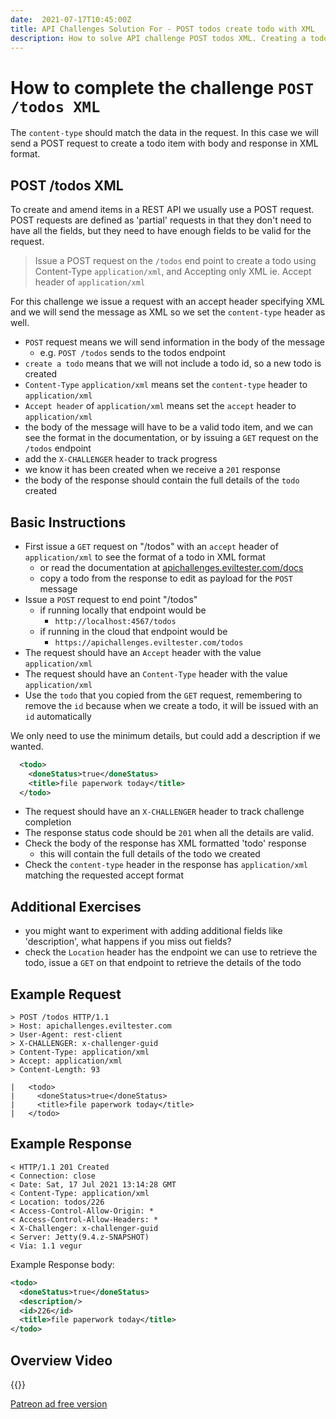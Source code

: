 ```yaml
---
date:  2021-07-17T10:45:00Z
title: API Challenges Solution For - POST todos create todo with XML
description: How to solve API challenge POST todos XML. Creating a todo with XML format.
---
```


# How to complete the challenge `POST /todos XML`

The `content-type` should match the data in the request. In this case we will send a POST request to create a todo item with body and response in XML format.

## 	POST /todos XML


To create and amend items in a REST API we usually use a POST request. POST requests are defined as 'partial' requests in that they don't need to have all the fields, but they need to have enough fields to be valid for the request.

> Issue a POST request on the `/todos` end point to create a todo using Content-Type `application/xml`, and Accepting only XML ie. Accept header of `application/xml`

For this challenge we issue a request with an accept header specifying XML and we will send the message as XML so we set the `content-type` header as well.

- `POST` request means we will send information in the body of the message
    - e.g. `POST /todos` sends to the todos endpoint
- `create a todo` means that we will not include a todo id, so a new todo is created
- `Content-Type` `application/xml` means set the `content-type` header to `application/xml`
- `Accept header` of `application/xml` means set the `accept` header to  `application/xml`
- the body of the message will have to be a valid todo item, and we can see the format in the documentation, or by issuing a `GET` request on the `/todos` endpoint
- add the `X-CHALLENGER` header to track progress
- we know it has been created when we receive a `201` response
- the body of the response should contain the full details of the `todo` created


## Basic Instructions

- First issue a `GET` request on "/todos" with an `accept` header of `application/xml` to see the format of a todo in XML format
    - or read the documentation at [apichallenges.eviltester.com/docs](https://apichallenges.eviltester.com/docs)
    - copy a todo from the response to edit as payload for the `POST` message
- Issue a `POST` request to end point "/todos"
    - if running locally that endpoint would be
        - `http://localhost:4567/todos`
    - if running in the cloud that endpoint would be
        - `https://apichallenges.eviltester.com/todos`
- The request should have an `Accept` header with the value `application/xml`
- The request should have an `Content-Type` header with the value `application/xml`
- Use the `todo` that you copied from the `GET` request, remembering to remove the `id` because when we create a todo, it will be issued with an `id` automatically

We only need to use the minimum details, but could add a description if we wanted.

```xml
  <todo>
    <doneStatus>true</doneStatus>
    <title>file paperwork today</title>
  </todo>
```

- The request should have an `X-CHALLENGER` header to track challenge completion
- The response status code should be `201` when all the details are valid.
- Check the body of the response has XML formatted 'todo' response
    - this will contain the full details of the todo we created
- Check the `content-type` header in the response has `application/xml` matching the requested accept format


## Additional Exercises

- you might want to experiment with adding additional fields like 'description', what happens if you miss out fields?
- check the `Location` header has the endpoint we can use to retrieve the todo, issue a `GET` on that endpoint to retrieve the details of the todo



## Example Request

~~~~~~~~
> POST /todos HTTP/1.1
> Host: apichallenges.eviltester.com
> User-Agent: rest-client
> X-CHALLENGER: x-challenger-guid
> Content-Type: application/xml
> Accept: application/xml
> Content-Length: 93

|   <todo>
|     <doneStatus>true</doneStatus>
|     <title>file paperwork today</title>
|   </todo>
~~~~~~~~

## Example Response

~~~~~~~~
< HTTP/1.1 201 Created
< Connection: close
< Date: Sat, 17 Jul 2021 13:14:28 GMT
< Content-Type: application/xml
< Location: todos/226
< Access-Control-Allow-Origin: *
< Access-Control-Allow-Headers: *
< X-Challenger: x-challenger-guid
< Server: Jetty(9.4.z-SNAPSHOT)
< Via: 1.1 vegur
~~~~~~~~

Example Response body:

```xml
<todo>
  <doneStatus>true</doneStatus>
  <description/>
  <id>226</id>
  <title>file paperwork today</title>
</todo>
```


## Overview Video

{{<youtube-embed key="2-KBYHwb7MM" title="Solution to XML content-type challenge">}}

[Patreon ad free version](https://www.patreon.com/posts/53794821)




